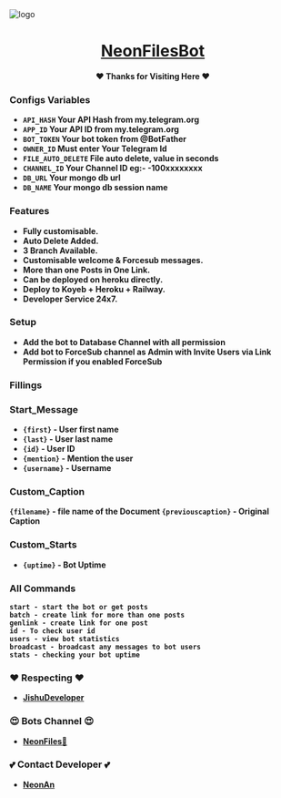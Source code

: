 <img src="https://graph.org/file/fe58c0dd73fd11569080e-0552a3f675c58f6381.jpg" alt="logo" target="/blank">

<h1 align="center">
 <b><a href="https://t.me/NeonFilesBot" target="/blank"> NeonFilesBot </a></>
</h1>

<p align="center">❤️ Thanks for Visiting Here ❤️</p>


### Configs Variables

* `API_HASH` Your API Hash from my.telegram.org
* `APP_ID` Your API ID from my.telegram.org
* `BOT_TOKEN` Your bot token from @BotFather
* `OWNER_ID` Must enter Your Telegram Id
* `FILE_AUTO_DELETE` File auto delete, value in seconds
* `CHANNEL_ID` Your Channel ID eg:- -100xxxxxxxx
* `DB_URL` Your mongo db url
* `DB_NAME` Your mongo db session name

### Features
- Fully customisable.
- Auto Delete Added.
- 3 Branch Available.
- Customisable welcome & Forcesub messages.
- More than one Posts in One Link.
- Can be deployed on heroku directly.
- Deploy to Koyeb + Heroku + Railway.
- Developer Service 24x7.


### Setup

- Add the bot to Database Channel with all permission
- Add bot to ForceSub channel as Admin with Invite Users via Link Permission if you enabled ForceSub


### Fillings
### Start_Message

* `{first}` - User first name
* `{last}` - User last name
* `{id}` - User ID
* `{mention}` - Mention the user
* `{username}` - Username

### Custom_Caption

 `{filename}` - file name of the Document
 `{previouscaption}` - Original Caption

### Custom_Starts

* `{uptime}` - Bot Uptime


### All Commands

```
start - start the bot or get posts
batch - create link for more than one posts
genlink - create link for one post
id - To check user id
users - view bot statistics
broadcast - broadcast any messages to bot users
stats - checking your bot uptime
```



### ❤️ Respecting ❤️
- [JishuDeveloper](https://github.com/JishuDeveloper)

### 😍 Bots Channel 😍
- [ NeonFiles🌷 ](https://t.me/neonfiles)

### 💕 Contact Developer 💕
- [ NeonAn ](https://t.me/Onionxbot)
